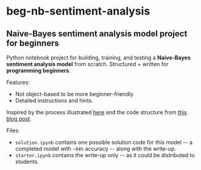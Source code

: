 # beg-nb-sentiment-analysis
## Naive-Bayes sentiment analysis model project for beginners

Python notebook project for building, training, and testing a **Naive-Bayes sentiment analysis model** from scratch. Structured + written for **programming beginners**.

Features:
- Not object-based to be more beginner-friendly
- Detailed instructions and hints.

Inspired by the process illustrated [here](https://web.stanford.edu/~jurafsky/slp3/4.pdf) and the code structure from [this blog post](https://levelup.gitconnected.com/movie-review-sentiment-analysis-with-naive-bayes-machine-learning-from-scratch-part-v-7bb869391bab?gi=7630074b4e3c). 

Files:
- `solution.ipynb` contains one possible solution code for this model -- a completed model with `~94%` accuracy -- along with the write-up. 
- `starter.ipynb` contains the write-up only -- as it could be distributed to students.
